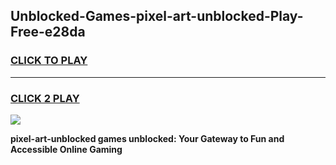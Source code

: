 
## Unblocked-Games-pixel-art-unblocked-Play-Free-e28da
<h3>
<a href="https://premium76.site?title=pixel-art-unblocked&ref=21A">CLICK TO PLAY</a></h3>
<hr>

<h3>
<a href="https://premium76.site?title=pixel-art-unblocked&ref=21A">CLICK 2 PLAY</a>
  
</h3>

<a href="https://premium76.site?title=pixel-art-unblocked&ref=21A"><img src="https://clearcache.store/games.png"></a>


**pixel-art-unblocked games unblocked: Your Gateway to Fun and Accessible Online Gaming**
